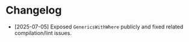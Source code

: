 # Changelog

*   [2025-07-05] Exposed `GenericsWithWhere` publicly and fixed related compilation/lint issues.
